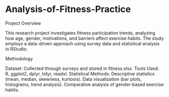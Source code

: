 # Analysis-of-Fitness-Practice

Project Overview

This research project investigates fitness participation trends, analyzing how age, gender, motivations, and barriers affect exercise habits. The study employs a data-driven approach using survey data and statistical analysis in RStudio.

Methodology

Dataset: Collected through surveys and stored in fitness.xlsx.
Tools Used: R, ggplot2, dplyr, tidyr, readxl.
Statistical Methods:
Descriptive statistics (mean, median, skewness, kurtosis).
Data visualization (bar plots, histograms, trend analysis).
Comparative analysis of gender-based exercise habits.
